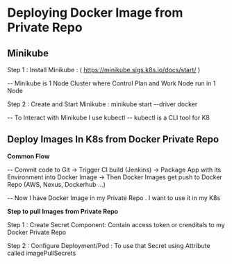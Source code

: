 # Deploying Docker Image from Private Repo

## Minikube

Step 1 : Install Minikube : ( https://minikube.sigs.k8s.io/docs/start/ )

  -- Minikube is 1 Node Cluster where Control Plan and Work Node run in 1 Node 

Step 2 : Create and Start Minikube : minikube start --driver docker 

  -- To Interact with Minikube I use kubectl
  -- kubectl is a CLI tool for K8 

## Deploy Images In K8s from Docker Private Repo

**Common Flow**

  -- Commit code to Git -> Trigger CI build (Jenkins) -> Package App with its Environment into Docker Image -> Then Docker Images get push to Docker Repo (AWS, Nexus, Dockerhub ...)

  -- Now I have Docker Image in my Private Repo . I want to use it in my K8s 

**Step to pull Images from Private Repo**

Step 1 : Create Secret Component: Contain access token or crenditals to my Docker Private Repo

Step 2 : Configure Deployment/Pod : To use that Secret using Attribute called imagePullSecrets
